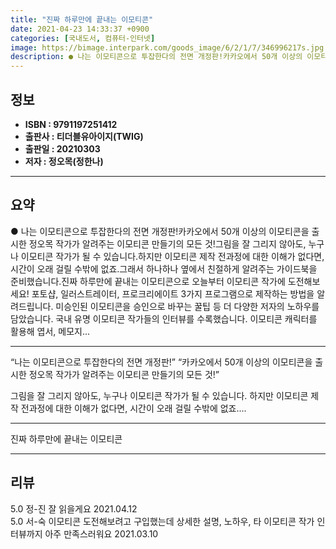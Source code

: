 ```yaml
---
title: "진짜 하루만에 끝내는 이모티콘"
date: 2021-04-23 14:33:37 +0900
categories: [국내도서, 컴퓨터-인터넷]
image: https://bimage.interpark.com/goods_image/6/2/1/7/346996217s.jpg
description: ● 나는 이모티콘으로 투잡한다의 전면 개정판!카카오에서 50개 이상의 이모티콘을 출시한 정오목 작가가 알려주는 이모티콘 만들기의 모든 것!그림을 잘 그리지 않아도, 누구나 이모티콘 작가가 될 수 있습니다.하지만 이모티콘 제작 전과정에 대한 이해가 없다면, 시간이 오래 걸릴 수밖에 없죠
---
```


## **정보**

- **ISBN : 9791197251412**
- **출판사 : 티더블유아이지(TWIG)**
- **출판일 : 20210303**
- **저자 : 정오목(정한나)**

------



## **요약**

●  나는 이모티콘으로 투잡한다의 전면 개정판!카카오에서 50개 이상의 이모티콘을 출시한 정오목 작가가 알려주는 이모티콘 만들기의 모든 것!그림을 잘 그리지 않아도, 누구나 이모티콘 작가가 될 수 있습니다.하지만 이모티콘 제작 전과정에 대한 이해가 없다면, 시간이 오래 걸릴 수밖에 없죠.그래서 하나하나 옆에서 친절하게 알려주는 가이드북을 준비했습니다.진짜 하루만에 끝내는 이모티콘으로 오늘부터 이모티콘 작가에 도전해보세요! 포토샵, 일러스트레이터, 프로크리에이트 3가지 프로그램으로 제작하는 방법을 알려드립니다. 미승인된 이모티콘을 승인으로 바꾸는 꿀팁 등 더 다양한 저자의 노하우를 담았습니다. 국내 유명 이모티콘 작가들의 인터뷰를 수록했습니다. 이모티콘 캐릭터를 활용해 엽서, 메모지...

------

“나는 이모티콘으로 투잡한다의 전면 개정판!”
“카카오에서 50개 이상의 이모티콘을 출시한 정오목 작가가 알려주는 이모티콘 만들기의 모든 것!”

그림을 잘 그리지 않아도, 누구나 이모티콘 작가가 될 수 있습니다.
하지만 이모티콘 제작 전과정에 대한 이해가 없다면, 시간이 오래 걸릴 수밖에 없죠.... 

------


진짜 하루만에 끝내는 이모티콘 

------


## **리뷰** 

5.0 정-진 잘 읽을게요 2021.04.12 <br/>5.0 서-숙 이모티콘 도전해보려고 구입했는데 상세한 설명, 노하우, 타 이모티콘 작가 인터뷰까지 아주 만족스러워요 2021.03.10 <br/>